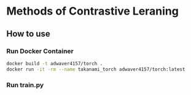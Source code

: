 # Methods of Contrastive Leraning

## How to use

### Run Docker Container
```bash
docker build -t adwaver4157/torch .
docker run -it -rm --name takanami_torch adwaver4157/torch:latest 
```

### Run train.py